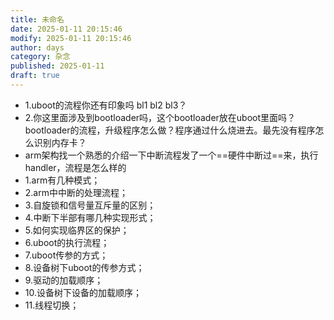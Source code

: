 ```yaml
---
title: 未命名
date: 2025-01-11 20:15:46
modify: 2025-01-11 20:15:46
author: days
category: 杂念
published: 2025-01-11
draft: true
---
```


- 1.uboot的流程你还有印象吗
bl1 bl2 bl3？
- 2.你这里面涉及到bootloader吗，这个bootloader放在uboot里面吗？bootloader的流程，升级程序怎么做？程序通过什么烧进去。最先没有程序怎么识别内存卡？
- arm架构找一个熟悉的介绍一下中断流程发了一个==硬件中断过==来，执行handler，流程是怎么样的
- 1.arm有几种模式；  
- 2.arm中中断的处理流程；  
- 3.自旋锁和信号量互斥量的区别；  
- 4.中断下半部有哪几种实现形式；  
- 5.如何实现临界区的保护；  
- 6.uboot的执行流程；  
- 7.uboot传参的方式；  
- 8.设备树下uboot的传参方式；  
- 9.驱动的加载顺序；  
- 10.设备树下设备的加载顺序；  
- 11.线程切换；  

